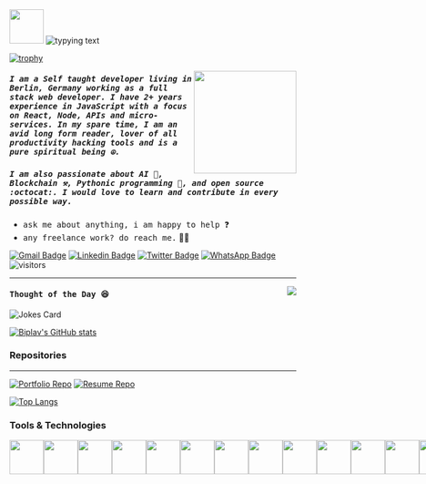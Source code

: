 <img width="60" src="https://media.giphy.com/media/2vDJLn6LzoSSIJe3Xj/giphy.gif">
<img  src="https://readme-typing-svg.herokuapp.com?color=%23128C7E&lines=Namaste!+Welcome+to+my+Github" alt="typying text"/>


[![trophy](https://github-profile-trophy.vercel.app/?username=teamrdx&column=9&theme=flat)](https://github.com/teamrdx)

<img width="180" src="https://media.giphy.com/media/l1J9RGXCWJN8thBmg/giphy.gif" align="right">
 
##### <samp>I am a Self taught developer living in Berlin, Germany working as a full stack web developer. I have 2+ years experience in JavaScript with a focus on React, Node, APIs and micro-services. In my spare time, I am an avid long form reader, lover of all productivity hacking tools and is a pure spiritual being ☮️.
##### <samp> I am also passionate about AI 🤖, Blockchain ⚒️, Pythonic programming 🐍, and open source :octocat:. I would love to learn and contribute in every possible way.</samp>

 * <samp>ask me about anything, i am happy to help </samp>❓
 * <samp>any freelance work? do reach me.</samp> 👨‍💼

[![Gmail Badge](https://img.shields.io/badge/-hi.biplav-c14438?style=flat&logo=Gmail&logoColor=white)](mailto:hi.biplav@gmail.com "Connect via Email")
[![Linkedin Badge](https://img.shields.io/badge/-Biplav%20Dahal-0072b1?style=flat&logo=Linkedin&logoColor=white)](https://www.linkedin.com/in/biplavdahal/ "Connect on LinkedIn")
[![Twitter Badge](https://img.shields.io/badge/-@piratedprince-00acee?style=flat&logo=Twitter&logoColor=white)](https://twitter.com/intent/follow?screen_name=piratedprince "Follow on Twitter")
[![WhatsApp Badge](https://img.shields.io/badge/-Biplav%20Dahal-128C7E?style=flat&logo=WhatsApp&logoColor=white)](https://wa.me/qr/TIMIUO7DEYK5P1 "Chat in WhatsApp")
![visitors](https://visitor-badge.glitch.me/badge?page_id=teamrdx4465&left_color=green&right_color=red)
 
------
 

 <img src="https://quotes-github-readme.vercel.app/api" src="quotes" align="right"/> 

####  <samp>Thought of the Day 😆 </samp> 
<img src="https://readme-jokes.vercel.app/api?hideBorder&theme=vue" alt="Jokes Card"/>

 
 
[![Biplav's GitHub stats](https://github-readme-stats.vercel.app/api?username=teamrdx&count_private=true&show_icons=true&theme=vue&hide=stars,issues,contribs&border_color=128C7E)](https://github.com/teamrdx)

### Repositories
------
 
[![Portfolio Repo](https://github-readme-stats.vercel.app/api/pin/?username=teamrdx&repo=porto&show_owner=true)](https://github.com/teamrdx/porto)
[![Resume Repo](https://github-readme-stats.vercel.app/api/pin/?username=teamrdx&repo=myResume&show_owner=true)](https://github.com/teamrdx/myResume)
 
[![Top Langs](https://github-readme-stats.vercel.app/api/top-langs/?username=teamrdx&langs_count=9&layout=compact)](https://github.com/teamrdx)
 
### Tools & Technologies
 <div style="display:flex;">
<img height="60" width="60" src="https://unpkg.com/simple-icons@v6/icons/html5.svg" />
<img height="60" width="60" src="https://unpkg.com/simple-icons@v6/icons/css3.svg" />
 <img height="60" width="60" src="https://unpkg.com/simple-icons@v6/icons/javascript.svg" />
 <img height="60" width="60" src="https://unpkg.com/simple-icons@v6/icons/react.svg" />
 <img height="60" width="60" src="https://unpkg.com/simple-icons@v6/icons/styledcomponents.svg" />
 <img height="60" width="60" src="https://unpkg.com/simple-icons@v6/icons/visualstudio.svg" />
 <img height="60" width="60" src="https://unpkg.com/simple-icons@v6/icons/nodedotjs.svg" />
 <img height="60" width="60" src="https://unpkg.com/simple-icons@v6/icons/json.svg" />
 <img height="60" width="60" src="https://unpkg.com/simple-icons@v6/icons/linux.svg" />
 <img height="60" width="60" src="https://unpkg.com/simple-icons@v6/icons/flutter.svg" />
 <img height="60" width="60" src="https://unpkg.com/simple-icons@v6/icons/python.svg" />
 <img height="60" width="60" src="https://unpkg.com/simple-icons@v6/icons/express.svg" />
 <img height="60" width="60" src="https://unpkg.com/simple-icons@v6/icons/graphql.svg" />
 <img height="60" width="60" src="https://unpkg.com/simple-icons@v6/icons/mongodb.svg" />
 <img height="60" width="60" src="https://unpkg.com/simple-icons@v6/icons/postgresql.svg" />
 <img height="60" width="60" src="https://unpkg.com/simple-icons@v6/icons/digitalocean.svg" />
 <img height="60" width="60" src="https://unpkg.com/simple-icons@v6/icons/git.svg" />
 <img height="60" width="60" src="https://unpkg.com/simple-icons@v6/icons/gatsby.svg" />
 <img height="60" width="60" src="https://unpkg.com/simple-icons@v6/icons/nextdotjs.svg" />
  <img height="60" width="60" src="https://unpkg.com/simple-icons@v6/icons/npm.svg" />
  <img height="60" width="60" src="https://unpkg.com/simple-icons@v6/icons/androidstudio.svg" />
  <img height="60" width="60" src="https://unpkg.com/simple-icons@v6/icons/dart.svg" />
  <img height="60" width="60" src="https://unpkg.com/simple-icons@v6/icons/c.svg" />
  <img height="60" width="60" src="https://unpkg.com/simple-icons@v6/icons/mysql.svg" />
  <img height="60" width="60" src="https://unpkg.com/simple-icons@v6/icons/tensorflow.svg" />
  <img height="60" width="60" src="https://unpkg.com/simple-icons@v6/icons/sass.svg" />
  <img height="60" width="60" src="https://unpkg.com/simple-icons@v6/icons/materialdesign.svg" />
  <img height="60" width="60" src="https://unpkg.com/simple-icons@v6/icons/bootstrap.svg" />
  <img height="60" width="60" src="https://unpkg.com/simple-icons@v6/icons/tailwindcss.svg" />
  <img height="60" width="60" src="https://unpkg.com/simple-icons@v6/icons/amazonaws.svg" />
  <div>



